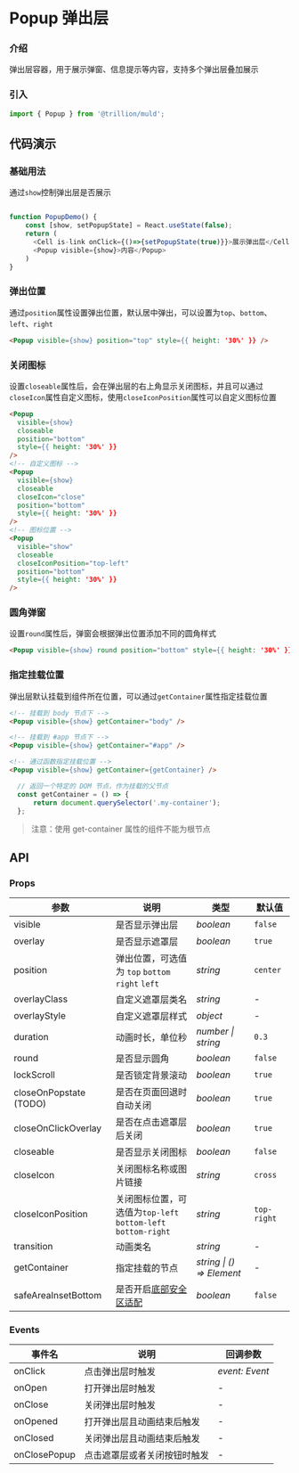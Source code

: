 # Popup 弹出层

### 介绍

弹出层容器，用于展示弹窗、信息提示等内容，支持多个弹出层叠加展示

### 引入

```js
import { Popup } from '@trillion/muld';
```

## 代码演示

### 基础用法

通过`show`控制弹出层是否展示

```js

function PopupDemo() {
    const [show, setPopupState] = React.useState(false);
    return (
      <Cell is-link onClick={()=>{setPopupState(true)}}>展示弹出层</Cell>
      <Popup visible={show}>内容</Popup>
    )
}

```

### 弹出位置

通过`position`属性设置弹出位置，默认居中弹出，可以设置为`top`、`bottom`、`left`、`right`

```html
<Popup visible={show} position="top" style={{ height: '30%' }} />
```

### 关闭图标

设置`closeable`属性后，会在弹出层的右上角显示关闭图标，并且可以通过`closeIcon`属性自定义图标，使用`closeIconPosition`属性可以自定义图标位置

```html
<Popup
  visible={show}
  closeable
  position="bottom"
  style={{ height: '30%' }}
/>
<!-- 自定义图标 -->
<Popup
  visible={show}
  closeable
  closeIcon="close"
  position="bottom"
  style={{ height: '30%' }}
/>
<!-- 图标位置 -->
<Popup
  visible="show"
  closeable
  closeIconPosition="top-left"
  position="bottom"
  style={{ height: '30%' }}
/>
```

### 圆角弹窗

设置`round`属性后，弹窗会根据弹出位置添加不同的圆角样式

```html
<Popup visible={show} round position="bottom" style={{ height: '30%' }} />
```

### 指定挂载位置

弹出层默认挂载到组件所在位置，可以通过`getContainer`属性指定挂载位置

```html
<!-- 挂载到 body 节点下 -->
<Popup visible={show} getContainer="body" />

<!-- 挂载到 #app 节点下 -->
<Popup visible={show} getContainer="#app" />

<!-- 通过函数指定挂载位置 -->
<Popup visible={show} getContainer={getContainer} />
```

```js
  // 返回一个特定的 DOM 节点，作为挂载的父节点
  const getContainer = () => {
      return document.querySelector('.my-container');
  };
```
> 注意：使用 get-container 属性的组件不能为根节点

## API

### Props

| 参数 | 说明 | 类型 | 默认值 |
| --- | --- | --- | --- |
| visible | 是否显示弹出层 | _boolean_ | `false` |
| overlay | 是否显示遮罩层 | _boolean_ | `true` |
| position | 弹出位置，可选值为 `top` `bottom` `right` `left` | _string_ | `center` |
| overlayClass | 自定义遮罩层类名 | _string_ | - |
| overlayStyle | 自定义遮罩层样式 | _object_ | - |
| duration | 动画时长，单位秒 | _number \| string_ | `0.3` |
| round | 是否显示圆角 | _boolean_ | `false` |
| lockScroll | 是否锁定背景滚动 | _boolean_ | `true` |
| closeOnPopstate (TODO)| 是否在页面回退时自动关闭 | _boolean_ | `true` |
| closeOnClickOverlay | 是否在点击遮罩层后关闭 | _boolean_ | `true` |
| closeable | 是否显示关闭图标 | _boolean_ | `false` |
| closeIcon | 关闭图标名称或图片链接 | _string_ | `cross` |
| closeIconPosition | 关闭图标位置，可选值为`top-left`<br>`bottom-left` `bottom-right` | _string_ | `top-right` |
| transition | 动画类名| _string_ | - 
| getContainer | 指定挂载的节点 | _string \| () => Element_ | - |
| safeAreaInsetBottom  | 是否开启[底部安全区适配](#/zh-CN/quickstart#di-bu-an-quan-qu-gua-pei) | _boolean_ | `false` |

### Events

| 事件名        | 说明                       | 回调参数       |
| ------------- | -------------------------- | -------------- |
| onClick         | 点击弹出层时触发           | _event: Event_ |
| onOpen          | 打开弹出层时触发           | -              |
| onClose         | 关闭弹出层时触发           | -              |
| onOpened        | 打开弹出层且动画结束后触发   | -              |
| onClosed        | 关闭弹出层且动画结束后触发   | -              |
| onClosePopup    | 点击遮罩层或者关闭按钮时触发   | -              |
